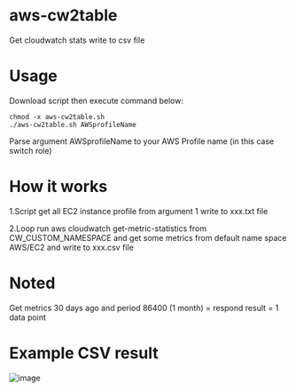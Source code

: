 # aws-cw2table
Get cloudwatch stats write to csv file

# Usage

Download script then execute command below:

    chmod -x aws-cw2table.sh
    ./aws-cw2table.sh AWSprofileName
   
Parse argument AWSprofileName to your AWS Profile name (in this case switch role)

# How it works
1.Script get all EC2 instance profile from argument 1 write to xxx.txt file

2.Loop run aws cloudwatch get-metric-statistics from CW_CUSTOM_NAMESPACE and get some metrics from default name space AWS/EC2
and write to xxx.csv file

# Noted
Get metrics 30 days ago and period 86400 (1 month) = respond result = 1 data point

# Example CSV result
![image](https://user-images.githubusercontent.com/37788058/219356565-f4b8cffe-74bc-45ca-b9f5-c9e2993fbab5.png)
